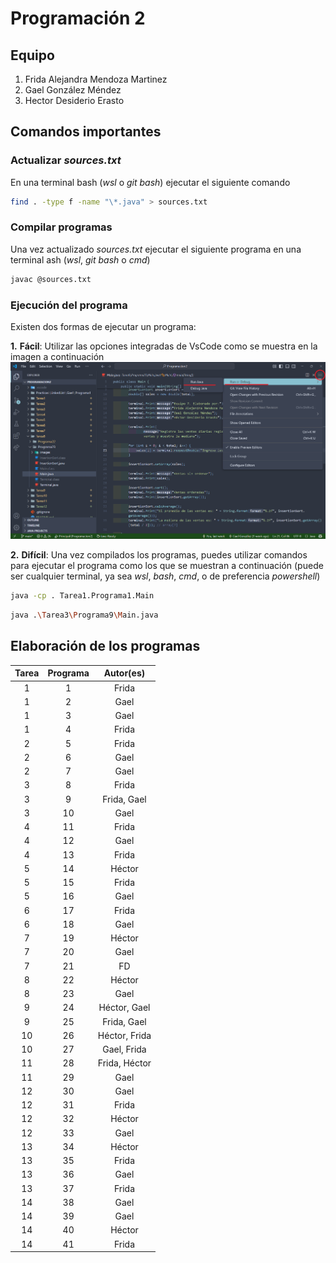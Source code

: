 # Programación 2

## Equipo

1. Frida Alejandra Mendoza Martinez
2. Gael González Méndez
3. Hector Desiderio Erasto

## Comandos importantes

### Actualizar _sources.txt_

En una terminal bash (_wsl_ o _git bash_) ejecutar el siguiente comando

```bash
find . -type f -name "\*.java" > sources.txt
```

### Compilar programas

Una vez actualizado _sources.txt_ ejecutar el siguiente programa en una terminal ash (_wsl_, _git bash_ o _cmd_)

```bash
javac @sources.txt
```

### Ejecución del programa

Existen dos formas de ejecutar un programa:

**1.** **Fácil**: Utilizar las opciones integradas de VsCode como se muestra en la imagen a continuación
![Guía de ejecución en VsCode](images/run_guide.png "Guía de ejecución en VsCode")

**2.** **Difícil**: Una vez compilados los programas, puedes utilizar comandos para ejecutar el programa como los que se muestran a continuación (puede ser cualquier terminal, ya sea _wsl_, _bash_, _cmd_, o de preferencia _powershell_)

```bash
java -cp . Tarea1.Programa1.Main
```

```bash
java .\Tarea3\Programa9\Main.java
```

## Elaboración de los programas

| Tarea | Programa |   Autor(es)   |
| :---: | :------: | :-----------: |
|   1   |    1     |     Frida     |
|   1   |    2     |     Gael      |
|   1   |    3     |     Gael      |
|   1   |    4     |     Frida     |
|   2   |    5     |     Frida     |
|   2   |    6     |     Gael      |
|   2   |    7     |     Gael      |
|   3   |    8     |     Frida     |
|   3   |    9     |  Frida, Gael  |
|   3   |    10    |     Gael      |
|   4   |    11    |     Frida     |
|   4   |    12    |     Gael      |
|   4   |    13    |     Frida     |
|   5   |    14    |    Héctor     |
|   5   |    15    |     Frida     |
|   5   |    16    |     Gael      |
|   6   |    17    |     Frida     |
|   6   |    18    |     Gael      |
|   7   |    19    |    Héctor     |
|   7   |    20    |     Gael      |
|   7   |    21    |      FD       |
|   8   |    22    |    Héctor     |
|   8   |    23    |     Gael      |
|   9   |    24    | Héctor, Gael  |
|   9   |    25    |  Frida, Gael  |
|  10   |    26    | Héctor, Frida |
|  10   |    27    |  Gael, Frida  |
|  11   |    28    | Frida, Héctor |
|  11   |    29    |     Gael      |
|  12   |    30    |     Gael      |
|  12   |    31    |     Frida     |
|  12   |    32    |    Héctor     |
|  12   |    33    |     Gael      |
|  13   |    34    |    Héctor     |
|  13   |    35    |     Frida     |
|  13   |    36    |     Gael      |
|  13   |    37    |     Frida     |
|  14   |    38    |     Gael      |
|  14   |    39    |     Gael      |
|  14   |    40    |    Héctor     |
|  14   |    41    |     Frida     |
